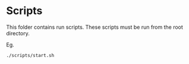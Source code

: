 Scripts
=

This folder contains run scripts. These scripts must be run from the root directory.

Eg.

`./scripts/start.sh`

